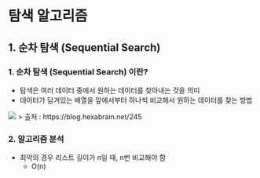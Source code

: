 # 탐색 알고리즘
## 1. 순차 탐색 (Sequential Search)
### 1. 순차 탐색 (Sequential Search) 이란?
* 탐색은 여러 데이터 중에서 원하는 데이터를 찾아내는 것을 의미
* 데이터가 담겨있는 배열을 앞에서부터 하나씩 비교해서 원하는 데이터를 찾는 방법
<img src="https://img1.daumcdn.net/thumb/R1280x0/?scode=mtistory2&fname=http%3A%2F%2Fcfile24.uf.tistory.com%2Fimage%2F21551044519E0D53397638">
> 출처 : https://blog.hexabrain.net/245

### 2. 알고리즘 분석
* 최악의 경우 리스트 길이가 n일 때, n번 비교해야 함
    - O(n)